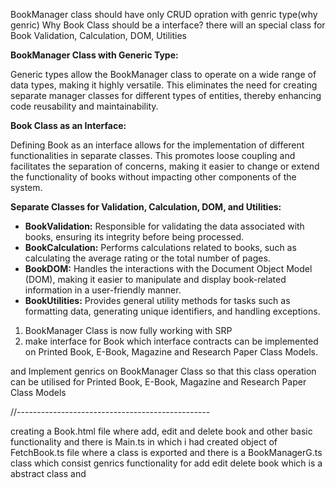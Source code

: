 BookManager class should have only CRUD opration with genric type(why genric)
Why Book Class should be a interface?
there will an special class for Book Validation, Calculation, DOM, Utilities

**BookManager Class with Generic Type:**

Generic types allow the BookManager class to operate on a wide range of data types, making it highly versatile. This eliminates the need for creating separate manager classes for different types of entities, thereby enhancing code reusability and maintainability.

**Book Class as an Interface:**

Defining Book as an interface allows for the implementation of different functionalities in separate classes. This promotes loose coupling and facilitates the separation of concerns, making it easier to change or extend the functionality of books without impacting other components of the system.

**Separate Classes for Validation, Calculation, DOM, and Utilities:**

* **BookValidation:** Responsible for validating the data associated with books, ensuring its integrity before being processed.
* **BookCalculation:** Performs calculations related to books, such as calculating the average rating or the total number of pages.
* **BookDOM:** Handles the interactions with the Document Object Model (DOM), making it easier to manipulate and display book-related information in a user-friendly manner.
* **BookUtilities:** Provides general utility methods for tasks such as formatting data, generating unique identifiers, and handling exceptions.



1. BookManager Class is now fully working with SRP
2. make interface for Book which interface contracts can be implemented on Printed Book, E-Book, Magazine and Research Paper Class Models.

and Implement genrics on BookManager Class so that this class operation can be utilised for  Printed Book, E-Book, Magazine and Research Paper Class Models 


//------------------------------------------------

creating a Book.html file where add, edit and delete book and other basic functionality and there is Main.ts in which i had created object of FetchBook.ts file where a class is exported and there is a BookManagerG.ts class which consist genrics functionality for add edit delete book which is a abstract class and 